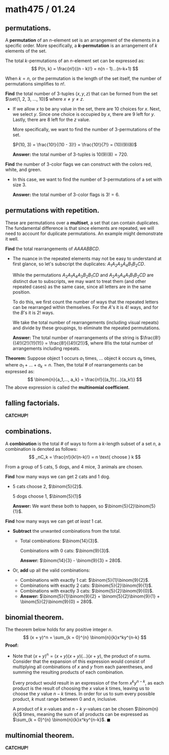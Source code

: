 # math475 / 01.24

## permutations.

A **permutation** of an $n$-element set is an arrangement of the elements in a specific order. More specifically, a **$k$-permutation** is an arrangement of $k$ elements of the set.

The total $k$-permutations of an $n$-element set can be expressed as:
$$
P(n, k) = \frac{n!}{(n - k)!} = n(n - 1)...(n-k+1)
$$

When $k = n$, or the permutation is the length of the set itself, the number of permutations simplifies to $n!$.

**Find** the total number of $3$-tuples $(x, y, z)$ that can be formed from the set $\set{1, 2, 3, ..., 10}$ where $x \neq y \neq z$.

- If we allow $x$ to be any value in the set, there are $10$ choices for $x$. Next, we select $y$. Since one choice is occupied by $x$, there are $9$ left for $y$. Lastly, there are $8$ left for the $z$​ value.

  More specifically, we want to find the number of $3$-permutations of the set. 

  $P(10, 3) = \frac{10!}{(10 - 3)!} = \frac{10!}{7!} = (10)(9)(8)$
  
  **Answer:** the total number of $3$-tuples is $10(9)(8) = 720$​.

**Find** the number of $3$-color flags we can construct with the colors red, white, and green.

- In this case, we want to find the number of $3$-permutations of a set with size $3$. 

  **Answer:** the total number of $3$-color flags is $3! = 6$​.

## permutations with repetition.

These are permutations over a **multiset**, a set that can contain duplicates. The fundamental difference is that since elements are repeated, we will need to account for duplicate permutations. An example might demonstrate it well.

**Find** the total rearrangements of $AAAABBCD$.

- The nuance in the repeated elements may not be easy to understand at first glance, so let's subscript the duplicates: $A_1A_2A_3A_4B_1B_2CD$.

  While the permutations $A_2A_1A_4A_3B_2B_1CD$ and $A_2A_3A_4A_1B_1B_2CD$ are distinct due to subscripts, we may want to treat them (and other repeated cases) as the same case, since all letters are in the same position.

  To do this, we first count the number of ways that the repeated letters can be rearranged within themselves. For the $A$'s it is $4!$ ways, and for the $B$'s it is $2!$​ ways.

  We take the total number of rearrangements (including visual repeats) and divide by these groupings, to eliminate the repeated permutations.

  **Answer:** The total number of rearrangements of the string is $\frac{8!}{(4!)(2!)(1!)(1!)} = \frac{8!}{(4!)(2!)}$, where $8!$​ is the total number of arrangements including repeats.

**Theorem:** Suppose object $1$ occurs $a_1$ times, ... object $k$ occurs $a_k$ times, where $a_1 + ... + a_k = n$. Then, the total # of rearrangements can be expressed as:
$$
\binom{n}{a_1,..., a_k} = \frac{n!}{(a_1!)(...)(a_k!)}
$$
The above expression is called the **multinomial coefficient**.

## falling factorials.

**CATCHUP!**

## combinations.

A **combination** is the total # of ways to form a $k$-length subset of a set $n$, a combination is denoted as follows:
$$
_nC_k = \frac{n!}{k!(n-k)!} = n \text{ choose } k
$$

From a group of $5$ cats, $5$ dogs, and $4$ mice, $3$ animals are chosen.

**Find** how many ways we can get $2$ cats and $1$ dog.

- $5$ cats choose $2$, $\binom{5}{2}$.

  $5$ dogs choose $1$, $\binom{5}{1}$

  **Answer:** We want these both to happen, so $\binom{5}{2}\binom{5}{1}$.

**Find** how many ways we can get *at least* $1$ cat.

- **Subtract** the unwanted combinations from the total.

  - Total combinations: $\binom{14}{3}$.

    Combinations with $0$ cats: $\binom{9}{3}$.

    **Answer:** $\binom{14}{3} - \binom{9}{3} = 280$.

- Or, **add** up all the valid combinations:

  - Combinations with exactly $1$ cat: $\binom{5}{1}\binom{9}{2}$.
  - Combinations with exactly $2$ cats: $\binom{5}{2}\binom{9}{1}$.
  - Combinations with exactly $3$ cats: $\binom{5}{2}\binom{9}{0}$.
  - **Answer:** $\binom{5}{1}\binom{9}{2} + \binom{5}{2}\binom{9}{1} + \binom{5}{2}\binom{9}{0} = 280$.

## binomial theorem.

The theorem below holds for any positive integer $n$.
$$
(x + y)^n = \sum_{k = 0}^{n} \binom{n}{k}x^ky^{n-k}
$$
**Proof:** 

- Note that $(x + y)^n = (x + y)(x + y)(...)(x + y)$, the product of $n$ sums. Consider that the expansion of this expression would consist of multiplying all combinations of $x$ and $y$​ from each parentheses, and summing the resulting products of each combination.

  Every product would result in an expression of the form $x^ky^{n-k}$, as each product is the result of choosing the $x$ value $k$ times, leaving us to choose the $y$ value $n - k$​ times. In order for us to sum every possible product, $k$ must range between $0$ and $n$, inclusive.

  A product of $k$ $x$-values and $n-k$ $y$-values can be chosen $\binom{n}{k}$ times, meaning the sum of all products can be expressed as $\sum_{k = 0}^{n} \binom{n}{k}x^ky^{n-k}$.  $\blacksquare$

## multinomial theorem.

**CATCHUP!**


